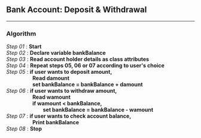 ## Bank Account: Deposit & Withdrawal
---
### Algorithm


*Step 01* : **Start**\
*Step 02* : **Declare variable bankBalance**\
*Step 03* : **Read account holder details as class attributes**\
*Step 04* : **Repeat steps 05, 06 or 07 according to user's choice**\
*Step 05* : **if user wants to deposit amount,**\
&emsp;&emsp;&emsp;&emsp;&emsp;**Read damount**\
&emsp;&emsp;&emsp;&emsp;&emsp;**set bankBalance = bankBalance + damount**\
*Step 06* : **if user wants to withdraw amount,**\
&emsp;&emsp;&emsp;&emsp;&emsp;**Read wamount**\
&emsp;&emsp;&emsp;&emsp;&emsp;**if wamount < bankBalance,**\
&emsp;&emsp;&emsp;&emsp;&emsp;&emsp;&emsp;**set bankBalance = bankBalance - wamount**\
*Step 07* : **if user wants to check account balance,**\
&emsp;&emsp;&emsp;&emsp;&emsp;**Print bankBalance**\
*Step 08* : **Stop**